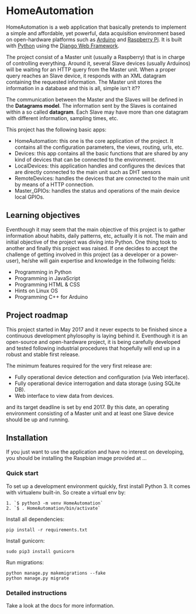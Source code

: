 

# HomeAutomation

HomeAutomation is a web application that basically pretends to implement a simple and affordable, yet powerful, data acquisition environment based on open-hardware platforms such as [Arduino][0] and [Raspberry Pi][1]. 
It is built with [Python][2] using the [Django Web Framework][3].

The project consist of a Master unit (usually a Raspberry) that is in charge of controlling everything. Around it, several Slave devices (usually Arduinos) will be waiting for an HTTP query from the Master unit. When a proper query reaches an Slave device, it responds with an XML datagram containing the requested information. The Master unit stores the information in a database and this is all, simple isn't it??

The communication between the Master and the Slaves will be defined in the <b>Datagrams model</b>. The information sent by the Slaves is contained within a so called <b>datagram</b>. Each Slave may have more than one datagram with different information, sampling times, etc.

This project has the following basic apps:

* HomeAutomation: this one is the core application of the project. It contains all the configuration parameters, the views, routing, urls, etc.
* Devices: this app contains all the basic functions that are shared by any kind of devices that can be connected to the environment.
* LocalDevices: this application handles and configures the devices that are directly connected to the main unit such as DHT sensors
* RemoteDevices: handles the devices that are connected to the main unit by means of a HTTP connection.
* Master_GPIOs: handles the status and operations of the main device local GPIOs.

## Learning objectives

Eventhough it may seem that the main objective of this project is to gather information about habits, daily patterns, etc, actually it is not. The main and initial objective of the project was diving into Python. One thing took to another and finally this project was raised. If one decides to accept the challenge of getting involved in this project (as a developer or a power-user), he/she will gain expertise and knowledge in the follwoing fields:

* Programming in Python
* Programming in JavaScript
* Programming HTML & CSS
* Hints on Linux OS
* Programming C++ for Arduino

## Project roadmap

This project started in May 2017 and it never expects to be finished since a continuous development phylosophy is laying behind it. Eventhough it is an open-source and open-hardware project, it is being carefully developed and tested following industrial procedures that hopefully will end up in a robust and stable first release.

The minimum features required for the very first release are:

* Fully operational device detection and configuration (via Web interface).
* Fully operational device interrogation and data storage (using SQLite DB).
* Web interface to view data from devices.

and its target deadline is set by end 2017. By this date, an operating environment consisting of a Master unit and at least one Slave device should be up and running.

## Installation

If you just want to use the application and have no interest on developing, you should be installing the Raspbian image provided at ...

### Quick start

To set up a development environment quickly, first install Python 3. It
comes with virtualenv built-in. So create a virtual env by:

	1. `$ python3 -m venv HomeAutomation`
	2. `$ . HomeAutomation/bin/activate`

Install all dependencies:

	pip install -r requirements.txt

Install gunicorn:
	
	sudo pip3 install gunicorn

Run migrations:

	python manage.py makemigrations --fake
	python manage.py migrate

### Detailed instructions

Take a look at the docs for more information.

[0]: https://www.arduino.cc/
[1]: https://www.raspberrypi.org/
[2]: https://www.python.org/
[3]: https://www.djangoproject.com/


